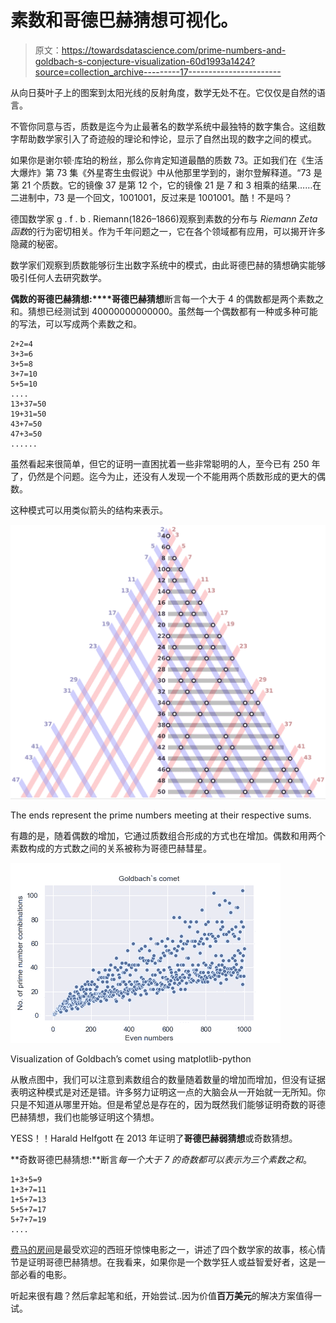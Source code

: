 # 素数和哥德巴赫猜想可视化。

> 原文：<https://towardsdatascience.com/prime-numbers-and-goldbach-s-conjecture-visualization-60d1993a1424?source=collection_archive---------17----------------------->

从向日葵叶子上的图案到太阳光线的反射角度，数学无处不在。它仅仅是自然的语言。

不管你同意与否，质数是迄今为止最著名的数学系统中最独特的数字集合。这组数字帮助数学家引入了奇迹般的理论和悖论，显示了自然出现的数字之间的模式。

如果你是谢尔顿·库珀的粉丝，那么你肯定知道最酷的质数 73。正如我们在《生活大爆炸》第 73 集《外星寄生虫假说》中从他那里学到的，谢尔登解释道。“73 是第 21 个质数。它的镜像 37 是第 12 个，它的镜像 21 是 7 和 3 相乘的结果……在二进制中，73 是一个回文，1001001，反过来是 1001001。酷！不是吗？

德国数学家 g . f . b . Riemann(1826–1866)观察到素数的分布与 *Riemann Zeta 函数*的行为密切相关。作为千年问题之一，它在各个领域都有应用，可以揭开许多隐藏的秘密。

数学家们观察到质数能够衍生出数字系统中的模式，由此哥德巴赫的猜想确实能够吸引任何人去研究数学。

**偶数的哥德巴赫猜想:****哥德巴赫猜想**断言每一个大于 4 的偶数都是两个素数之和。猜想已经测试到 40000000000000。虽然每一个偶数都有一种或多种可能的写法，可以写成两个素数之和。

```
2+2=4
3+3=6
3+5=8
3+7=10
5+5=10
....
13+37=50
19+31=50
43+7=50
47+3=50
......
```

虽然看起来很简单，但它的证明一直困扰着一些非常聪明的人，至今已有 250 年了，仍然是个问题。迄今为止，还没有人发现一个不能用两个质数形成的更大的偶数。

这种模式可以用类似箭头的结构来表示。

![](img/b26a2d75e80c810ea03762e848607ded.png)

The ends represent the prime numbers meeting at their respective sums.

有趣的是，随着偶数的增加，它通过质数组合形成的方式也在增加。偶数和用两个素数构成的方式数之间的关系被称为哥德巴赫彗星。

![](img/9351d2b0805cb1dee1a6daa017165bd8.png)

Visualization of Goldbach’s comet using matplotlib-python

从散点图中，我们可以注意到素数组合的数量随着数量的增加而增加，但没有证据表明这种模式是对还是错。许多努力证明这一点的大脑会从一开始就一无所知。你只是不知道从哪里开始。但是希望总是存在的，因为既然我们能够证明奇数的哥德巴赫猜想，我们也能够证明这个猜想。

YESS！！Harald Helfgott 在 2013 年证明了**哥德巴赫弱猜想**或奇数猜想。

**奇数哥德巴赫猜想:**断言*每一个大于 7 的奇数都可以表示为三个素数之和*。

```
1+3+5=9
1+3+7=11
1+5+7=13
5+5+7=17
5+7+7=19
....
```

[费马的房间](https://youtu.be/meE5fqX61KA)是最受欢迎的西班牙惊悚电影之一，讲述了四个数学家的故事，核心情节是证明哥德巴赫猜想。在我看来，如果你是一个数学狂人或益智爱好者，这是一部必看的电影。

听起来很有趣？然后拿起笔和纸，开始尝试..因为价值**百万美元**的解决方案值得一试。